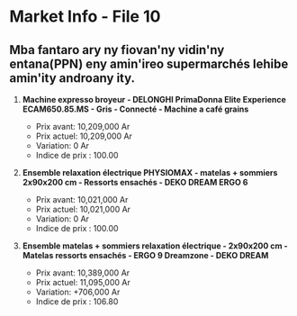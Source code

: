 # Market Info - File 10

## Mba fantaro ary ny fiovan'ny vidin'ny entana(PPN) eny amin'ireo supermarchés lehibe amin'ity androany ity.

1. **Machine expresso broyeur - DELONGHI PrimaDonna Elite Experience ECAM650.85.MS - Gris - Connecté - Machine a café grains**
   - Prix avant: 10,209,000 Ar
   - Prix actuel: 10,209,000 Ar
   - Variation: 0 Ar
   - Indice de prix : 100.00

2. **Ensemble relaxation électrique PHYSIOMAX - matelas + sommiers 2x90x200 cm - Ressorts ensachés - DEKO DREAM ERGO 6**
   - Prix avant: 10,021,000 Ar
   - Prix actuel: 10,021,000 Ar
   - Variation: 0 Ar
   - Indice de prix : 100.00

3. **Ensemble matelas + sommiers relaxation électrique - 2x90x200 cm - Matelas ressorts ensachés - ERGO 9 Dreamzone - DEKO DREAM**
   - Prix avant: 10,389,000 Ar
   - Prix actuel: 11,095,000 Ar
   - Variation: +706,000 Ar
   - Indice de prix : 106.80

